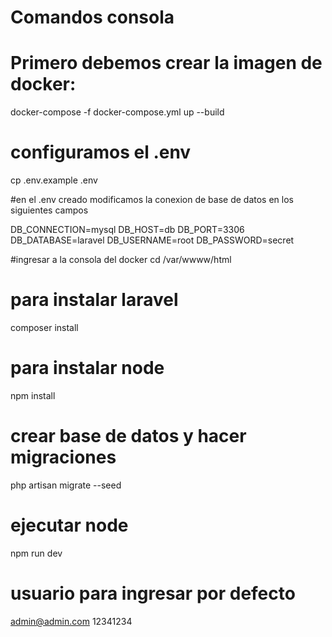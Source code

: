 # Comandos consola

# Primero debemos crear la imagen de docker:

docker-compose -f docker-compose.yml up --build

# configuramos el .env
cp .env.example .env

#en el .env creado modificamos la conexion de base de datos en los siguientes campos

DB_CONNECTION=mysql
DB_HOST=db
DB_PORT=3306
DB_DATABASE=laravel
DB_USERNAME=root
DB_PASSWORD=secret

#ingresar a la consola del docker
cd /var/wwww/html

# para instalar laravel
composer install

# para instalar node
npm install

# crear base de datos y hacer migraciones
php artisan migrate --seed

# ejecutar node
npm run dev

# usuario para ingresar por defecto 
admin@admin.com
12341234